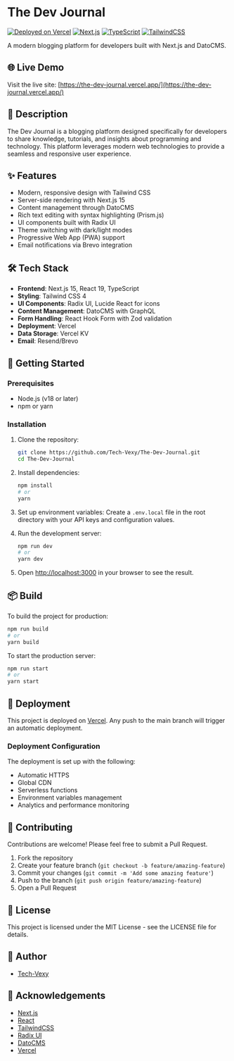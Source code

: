 # The Dev Journal

[![Deployed on Vercel](https://img.shields.io/badge/deployed%20on-vercel-black.svg)](https://the-dev-journal.vercel.app/)
[![Next.js](https://img.shields.io/badge/built%20with-Next.js%2015-blue.svg)](https://nextjs.org/)
[![TypeScript](https://img.shields.io/badge/TypeScript-5-blue.svg)](https://www.typescriptlang.org/)
[![TailwindCSS](https://img.shields.io/badge/styled%20with-TailwindCSS%204-38bdf8.svg)](https://tailwindcss.com/)

A modern blogging platform for developers built with Next.js and DatoCMS.

## 🌐 Live Demo

Visit the live site: [https://the-dev-journal.vercel.app/](https://the-dev-journal.vercel.app/)

## 📝 Description

The Dev Journal is a blogging platform designed specifically for developers to share knowledge, tutorials, and insights about programming and technology. This platform leverages modern web technologies to provide a seamless and responsive user experience.

## ✨ Features

- Modern, responsive design with Tailwind CSS
- Server-side rendering with Next.js 15
- Content management through DatoCMS
- Rich text editing with syntax highlighting (Prism.js)
- UI components built with Radix UI
- Theme switching with dark/light modes
- Progressive Web App (PWA) support
- Email notifications via Brevo integration

## 🛠️ Tech Stack

- **Frontend**: Next.js 15, React 19, TypeScript
- **Styling**: Tailwind CSS 4
- **UI Components**: Radix UI, Lucide React for icons
- **Content Management**: DatoCMS with GraphQL
- **Form Handling**: React Hook Form with Zod validation
- **Deployment**: Vercel
- **Data Storage**: Vercel KV
- **Email**: Resend/Brevo

## 🚀 Getting Started

### Prerequisites

- Node.js (v18 or later)
- npm or yarn

### Installation

1. Clone the repository:
   ```bash
   git clone https://github.com/Tech-Vexy/The-Dev-Journal.git
   cd The-Dev-Journal
   ```

2. Install dependencies:
   ```bash
   npm install
   # or
   yarn
   ```

3. Set up environment variables:
   Create a `.env.local` file in the root directory with your API keys and configuration values.

4. Run the development server:
   ```bash
   npm run dev
   # or
   yarn dev
   ```

5. Open [http://localhost:3000](http://localhost:3000) in your browser to see the result.

## 📦 Build

To build the project for production:

```bash
npm run build
# or
yarn build
```

To start the production server:

```bash
npm run start
# or
yarn start
```

## 🔄 Deployment

This project is deployed on [Vercel](https://vercel.com/). Any push to the main branch will trigger an automatic deployment.

### Deployment Configuration

The deployment is set up with the following:

- Automatic HTTPS
- Global CDN
- Serverless functions
- Environment variables management
- Analytics and performance monitoring

## 🤝 Contributing

Contributions are welcome! Please feel free to submit a Pull Request.

1. Fork the repository
2. Create your feature branch (`git checkout -b feature/amazing-feature`)
3. Commit your changes (`git commit -m 'Add some amazing feature'`)
4. Push to the branch (`git push origin feature/amazing-feature`)
5. Open a Pull Request

## 📄 License

This project is licensed under the MIT License - see the LICENSE file for details.

## 👥 Author

- [Tech-Vexy](https://github.com/Tech-Vexy)

## 🙏 Acknowledgements

- [Next.js](https://nextjs.org/)
- [React](https://reactjs.org/)
- [TailwindCSS](https://tailwindcss.com/)
- [Radix UI](https://www.radix-ui.com/)
- [DatoCMS](https://www.datocms.com/)
- [Vercel](https://vercel.com/)
